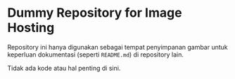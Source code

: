 # Dummy Repository for Image Hosting

Repository ini hanya digunakan sebagai tempat penyimpanan gambar untuk keperluan dokumentasi (seperti `README.md`) di repository lain.

Tidak ada kode atau hal penting di sini.

